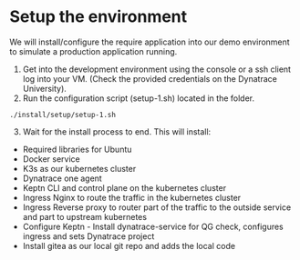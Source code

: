 # Setup the environment

We will install/configure the require application into our demo environment to simulate a production application running.

1. Get into the development environment
using the console or a ssh client log into your VM. (Check the provided credentials on the Dynatrace University).
2. Run the configuration script (setup-1.sh) located in the folder.
```(bash)
./install/setup/setup-1.sh
```
3. Wait for the install process to end. This will install:
- Required libraries for Ubuntu 
- Docker service
- K3s as our kubernetes cluster
- Dynatrace one agent 
- Keptn CLI and control plane on the kubernetes cluster
- Ingress Nginx to route the traffic in the kubernetes cluster
- Ingress Reverse proxy to router part of the traffic to the outside service and part to upstream kubernetes
- Configure Keptn - Install dynatrace-service for QG check, configures ingress and sets Dynatrace project
- Install gitea as our local git repo and adds the local code 




